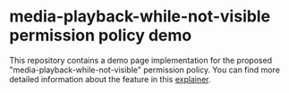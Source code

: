 # media-playback-while-not-visible permission policy demo

This repository contains a demo page implementation for the proposed "media-playback-while-not-visible" permission policy. You can find more detailed information about the feature in this [explainer](https://github.com/MicrosoftEdge/MSEdgeExplainers/blob/main/IframeMediaPause/iframe_media_pausing.md).